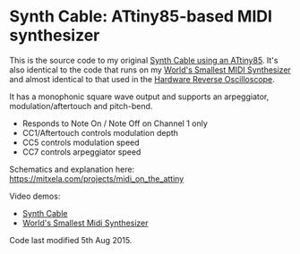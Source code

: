 # Synth Cable: ATtiny85-based MIDI synthesizer
This is the source code to my original [Synth Cable using an ATtiny85](https://mitxela.com/projects/midi_on_the_attiny). It's also identical to the code that runs on my [World's Smallest MIDI Synthesizer](https://mitxela.com/projects/smallest_midi_synth) and almost identical to that used in the [Hardware Reverse Oscilloscope](https://mitxela.com/projects/hardware_reverse_oscilloscope). 

It has a monophonic square wave output and supports an arpeggiator, modulation/aftertouch and pitch-bend. 
* Responds to Note On / Note Off on Channel 1 only
* CC1/Aftertouch controls modulation depth
* CC5 controls modulation speed
* CC7 controls arpeggiator speed

Schematics and explanation here: https://mitxela.com/projects/midi_on_the_attiny

Video demos: 
* [Synth Cable](https://www.youtube.com/watch?v=FcsjieDfGno)
* [World's Smallest Midi Synthesizer](https://www.youtube.com/watch?v=tnm6agF8oog)

Code last modified 5th Aug 2015.
